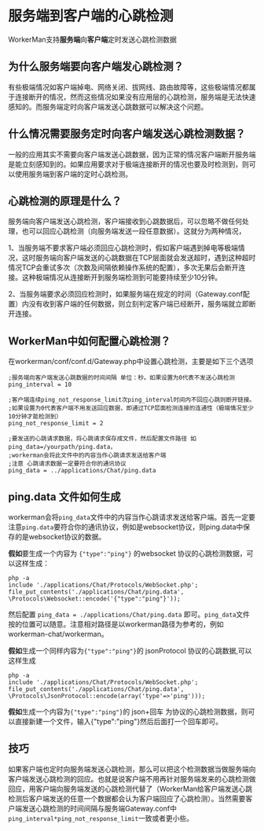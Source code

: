# 服务端到客户端的心跳检测
WorkerMan支持**服务端**向**客户端**定时发送心跳检测数据

## 为什么服务端要向客户端发心跳检测？
有些极端情况如客户端掉电、网络关闭、拔网线、路由故障等，这些极端情况都属于连接断开的情况，然而这些情况如果没有应用层的心跳检测，服务端是无法快速感知的。而服务端定时向客户端发送心跳数据可以解决这个问题。

## 什么情况需要服务定时向客户端发送心跳检测数据？
一般的应用其实不需要向客户端发送心跳数据，因为正常的情况客户端断开服务端是能立刻感知到的。如果应用要求对于极端连接断开的情况也要及时检测到，则可以使用服务端到客户端的定时心跳检测。

## 心跳检测的原理是什么？
服务端向客户端发送心跳检测，客户端接收到心跳数据后，可以忽略不做任何处理，也可以回应心跳检测（向服务端发送一段任意数据）。这就分为两种情况，

1、当服务端不要求客户端必须回应心跳检测时，假如客户端遇到掉电等极端情况，这时服务端向客户端发送的心跳数据在TCP层面就会发送超时，遇到这种超时情况TCP会重试多次（次数及间隔依赖操作系统的配置），多次无果后会断开连接。这种极端情况从连接断开到服务端检测到可能要持续至少10分钟。

2、当服务端要求必须回应检测时，如果服务端在规定的时间（Gateway.conf配置）内没有收到客户端的任何数据，则立刻判定客户端已经断开，服务端就立即断开连接。

## WorkerMan中如何配置心跳检测？
在workerman/conf/conf.d/Gateway.php中设置心跳检测，主要是如下三个选项

```
;服务端向客户端发送心跳数据的时间间隔 单位：秒。如果设置为0代表不发送心跳检测
ping_interval = 10

;客户端连续ping_not_response_limit次ping_interval时间内不回应心跳则断开链接。
;如果设置为0代表客户端不用发送回应数据，即通过TCP层面检测连接的连通性（极端情况至少10分钟才能检测到）
ping_not_response_limit = 2

;要发送的心跳请求数据，将心跳请求保存成文件，然后配置文件路径 如ping_data=/yourpath/ping.data，
;workerman会将此文件中的内容当作心跳请求发送给客户端
;注意 心跳请求数据一定要符合你的通讯协议
ping_data = ../applications/Chat/ping.data

```

## ping.data 文件如何生成
workerman会将```ping_data```文件中的内容当作心跳请求发送给客户端。首先一定要注意```ping.data```要符合你的通讯协议，例如是websocket协议，则ping.data中保存的是websocket协议的数据。

**假如**要生成一个内容为 ```{"type":"ping"}``` 的websocket
协议的心跳检测数据，可以这样生成：

```
php -a
include './applications/Chat/Protocols/WebSocket.php';
file_put_contents('./applications/Chat/ping.data', \Protocols\Websocket::encode('{"type":"ping"}'));
```
然后配置 ```ping_data = ./applications/Chat/ping.data``` 即可。```ping_data```文件按的位置可以随意。注意相对路径是以workerman路径为参考的，例如workerman-chat/workerman。

**假如**生成一个同样内容为```{"type":"ping"}```的 jsonProtocol 协议的心跳数据,可以这样生成

```
php -a
include './applications/Chat/Protocols/WebSocket.php';
file_put_contents('./applications/Chat/ping.data', \Protocols\JsonProtocol::encode(array('type'=>'ping')));
```

**假如**生成一个内容为```{"type":"ping"}```的 json+回车 为协议的心跳检测数据，则可以直接新建一个文件，输入{"type":"ping"}然后后面打一个回车即可。

## 技巧
如果客户端也定时向服务端发送心跳检测，那么可以把这个检测数据当做服务端向客户端发送心跳检测的回应。也就是说客户端不用再针对服务端发来的心跳检测做回应，用客户端向服务端发送的心跳检测代替了（WorkerMan给客户端发送心跳检测后客户端发送的任意一个数据都会认为客户端回应了心跳检测）。当然需要客户端发送心跳检测的时间间隔与服务端Gateway.conf中```ping_interval*ping_not_response_limit```一致或者更小些。

